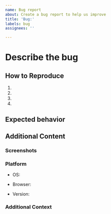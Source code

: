 ```yaml
---
name: Bug report
about: Create a bug report to help us improve
title: 'Bug:'
labels: bug
assignees: ''

---
```


# Describe the bug
<!-- A clear and concise description of what the bug is. -->

## How to Reproduce
<!-- Steps to reproduce the behavior: -->

1.

2.

3.

4.

## Expected behavior
<!-- A clear and concise description of what you expected to happen. -->

## Additional Content

### Screenshots
<!-- If applicable, add screenshots to help explain your problem. -->

### Platform

- OS:

- Browser:

- Version:

### Additional Context
<!-- Any additional context related to the bug/event -->
